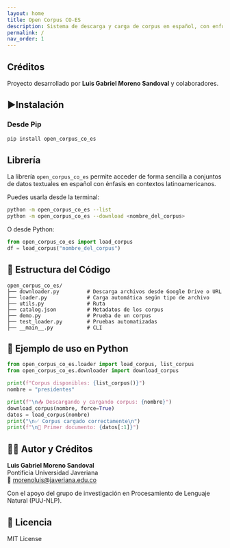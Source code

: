 ```yaml
---
layout: home
title: Open Corpus CO-ES
description: Sistema de descarga y carga de corpus en español, con enfoque en Colombia y América Latina
permalink: /
nav_order: 1
---
```


## Créditos

Proyecto desarrollado por **Luis Gabriel Moreno Sandoval** y colaboradores.

## ▶Instalación

### Desde Pip

```bash
pip install open_corpus_co_es
```


## Librería

La librería `open_corpus_co_es` permite acceder de forma sencilla a conjuntos de datos textuales en español con énfasis en contextos latinoamericanos.

Puedes usarla desde la terminal:

```bash
python -m open_corpus_co_es --list
python -m open_corpus_co_es --download <nombre_del_corpus>
```

O desde Python:

```python
from open_corpus_co_es import load_corpus
df = load_corpus("nombre_del_corpus")
```

## 📁 Estructura del Código

```
open_corpus_co_es/
├── downloader.py         # Descarga archivos desde Google Drive o URL
├── loader.py             # Carga automática según tipo de archivo
├── utils.py              # Ruta 
├── catalog.json          # Metadatos de los corpus
├── demo.py               # Prueba de un corpus
├── test_loader.py        # Pruebas automatizadas
├── __main__.py           # CLI
```

## 🔧 Ejemplo de uso en Python

```python
from open_corpus_co_es.loader import load_corpus, list_corpus
from open_corpus_co_es.downloader import download_corpus

print(f"Corpus disponibles: {list_corpus()}")
nombre = "presidentes"

print(f"\n📥 Descargando y cargando corpus: {nombre}")
download_corpus(nombre, force=True)
datos = load_corpus(nombre)
print("\n✅ Corpus cargado correctamente\n")
print(f"\n📄 Primer documento: {datos[:1]}")
```

## 👨‍💻 Autor y Créditos

**Luis Gabriel Moreno Sandoval**  
Pontificia Universidad Javeriana  
📧 morenoluis@javeriana.edu.co

Con el apoyo del grupo de investigación en Procesamiento de Lenguaje Natural (PUJ-NLP).

## 🧾 Licencia

MIT License
